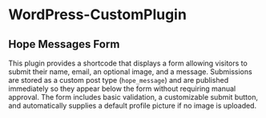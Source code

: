 # WordPress-CustomPlugin
## Hope Messages Form

This plugin provides a shortcode that displays a form allowing visitors to submit their name, email, an optional image, and a message. Submissions are stored as a custom post type (`hope_message`) and are published immediately so they appear below the form without requiring manual approval. The form includes basic validation, a customizable submit button, and automatically supplies a default profile picture if no image is uploaded.
